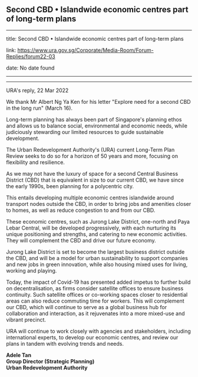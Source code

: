 ## Second CBD • Islandwide economic centres part of long-term plans
---
title: Second CBD • Islandwide economic centres part of long-term plans

link: https://www.ura.gov.sg/Corporate/Media-Room/Forum-Replies/forum22-03

date: No date found

---

----------------------------------------------------------------

URA's reply, 22 Mar 2022  
  
We thank Mr Albert Ng Ya Ken for his letter "Explore need for a second CBD in the long run" (March 16).  
  
Long-term planning has always been part of Singapore's planning ethos and allows us to balance social, environmental and economic needs, while judiciously stewarding our limited resources to guide sustainable development.   
  
The Urban Redevelopment Authority's (URA) current Long-Term Plan Review seeks to do so for a horizon of 50 years and more, focusing on flexibility and resilience.  
  
As we may not have the luxury of space for a second Central Business District (CBD) that is equivalent in size to our current CBD, we have since the early 1990s, been planning for a polycentric city.  
  
This entails developing multiple economic centres islandwide around transport nodes outside the CBD, in order to bring jobs and amenities closer to homes, as well as reduce congestion to and from our CBD.  
  
These economic centres, such as Jurong Lake District, one-north and Paya Lebar Central, will be developed progressively, with each nurturing its unique positioning and strengths, and catering to new economic activities. They will complement the CBD and drive our future economy.   
  
Jurong Lake District is set to become the largest business district outside the CBD, and will be a model for urban sustainability to support companies and new jobs in green innovation, while also housing mixed uses for living, working and playing.   
  
Today, the impact of Covid-19 has presented added impetus to further build on decentralisation, as firms consider satellite offices to ensure business continuity. Such satellite offices or co-working spaces closer to residential areas can also reduce commuting time for workers. This will complement our CBD, which will continue to serve as a global business hub for collaboration and interaction, as it rejuvenates into a more mixed-use and vibrant precinct.  
  
URA will continue to work closely with agencies and stakeholders, including international experts, to develop our economic centres, and review our plans in tandem with evolving trends and needs.

**Adele Tan  
Group Director (Strategic Planning)  
Urban Redevelopment Authority**